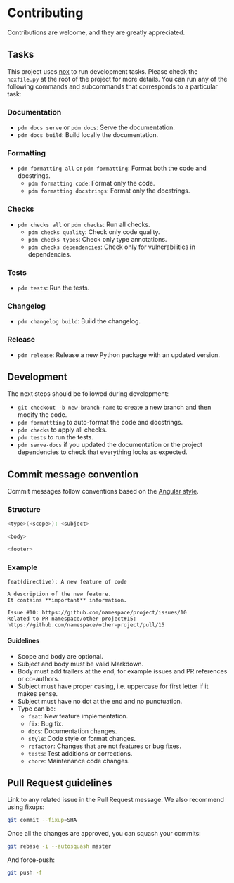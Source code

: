 # Contributing

Contributions are welcome, and they are greatly appreciated.

## Tasks

This project uses [nox](https://nox.thea.codes/en/stable/) to run development tasks. Please check the `noxfile.py` at the root of
the project for more details. You can run any of the following commands and subcommands that corresponds to a particular task:

### Documentation

- `pdm docs serve` or `pdm docs`: Serve the documentation.
- `pdm docs build`: Build locally the documentation.

### Formatting

- `pdm formatting all` or `pdm formatting`: Format both the code and docstrings.
    - `pdm formatting code`: Format only the code.
    - `pdm formatting docstrings`: Format only the docstrings.

### Checks

- `pdm checks all` or `pdm checks`: Run all checks.
    - `pdm checks quality`: Check only code quality.
    - `pdm checks types`: Check only type annotations.
    - `pdm checks dependencies`: Check only for vulnerabilities in dependencies.

### Tests

- `pdm tests`: Run the tests.

### Changelog

- `pdm changelog build`: Build the changelog.

### Release

- `pdm release`: Release a new Python package with an updated version.

## Development

The next steps should be followed during development:

- `git checkout -b new-branch-name` to create a new branch and then modify the code.
- `pdm formattting` to auto-format the code and docstrings.
- `pdm checks` to apply all checks.
- `pdm tests` to run the tests.
- `pdm serve-docs` if you updated the documentation or the project dependencies to check that everything looks as expected.

## Commit message convention

Commit messages follow conventions based on the [Angular
style](https://gist.github.com/stephenparish/9941e89d80e2bc58a153#format-of-the-commit-message).

### Structure

```bash
<type>(<scope>): <subject>

<body>

<footer>
```

### Example

```
feat(directive): A new feature of code

A description of the new feature.
It contains **important** information.

Issue #10: https://github.com/namespace/project/issues/10
Related to PR namespace/other-project#15: https://github.com/namespace/other-project/pull/15
```

#### Guidelines

- Scope and body are optional.
- Subject and body must be valid Markdown.
- Body must add trailers at the end, for example issues and PR references or co-authors.
- Subject must have proper casing, i.e. uppercase for first letter if it makes sense.
- Subject must have no dot at the end and no punctuation.
- Type can be:
    - `feat`: New feature implementation.
    - `fix`: Bug fix.
    - `docs`: Documentation changes.
    - `style`: Code style or format changes.
    - `refactor`: Changes that are not features or bug fixes.
    - `tests`: Test additions or corrections.
    - `chore`: Maintenance code changes.

## Pull Request guidelines

Link to any related issue in the Pull Request message. We also recommend using fixups:

```bash
git commit --fixup=SHA
```

Once all the changes are approved, you can squash your commits:

```bash
git rebase -i --autosquash master
```

And force-push:

```bash
git push -f
```
